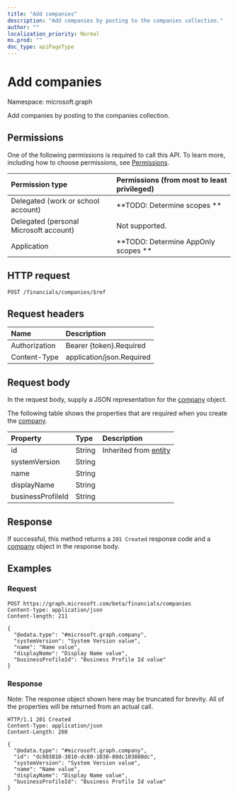 ```yaml
---
title: "Add companies"
description: "Add companies by posting to the companies collection."
author: ""
localization_priority: Normal
ms.prod: ""
doc_type: apiPageType
---
```


# Add companies

Namespace: microsoft.graph

Add companies by posting to the companies collection.

## Permissions
One of the following permissions is required to call this API. To learn more, including how to choose permissions, see [Permissions](/concepts/permissions-reference.md).

|Permission type|Permissions (from most to least privileged)|
|:---|:---|
|Delegated (work or school account)|**TODO: Determine scopes **|
|Delegated (personal Microsoft account)|Not supported.|
|Application|**TODO: Determine AppOnly scopes **|

## HTTP request
<!-- {
  "blockType": "ignored"
}
-->
``` http
POST /financials/companies/$ref
```

## Request headers
|Name|Description|
|:---|:---|
|Authorization|Bearer {token}.Required|
|Content-Type|application/json.Required|

## Request body
In the request body, supply a JSON representation for the [company](../resources/company.md) object.

The following table shows the properties that are required when you create the [company](../resources/company.md).

|Property|Type|Description|
|:---|:---|:---|
|id|String| Inherited from [entity](../resources/entity.md)|
|systemVersion|String||
|name|String||
|displayName|String||
|businessProfileId|String||



## Response
If successful, this method returns a `201 Created` response code and a [company](../resources/company.md) object in the response body.

## Examples

### Request
<!-- {
  "blockType": "request",
  "name": "create_company_from_"
}
-->
``` http
POST https://graph.microsoft.com/beta/financials/companies
Content-type: application/json
Content-length: 211

{
  "@odata.type": "#microsoft.graph.company",
  "systemVersion": "System Version value",
  "name": "Name value",
  "displayName": "Display Name value",
  "businessProfileId": "Business Profile Id value"
}
```

### Response
Note: The response object shown here may be truncated for brevity. All of the properties will be returned from an actual call.
<!-- {
  "blockType": "response",
  "truncated": true,
  "@odata.type": "microsoft.graph.company"
}
-->
``` http
HTTP/1.1 201 Created
Content-Type: application/json
Content-Length: 260

{
  "@odata.type": "#microsoft.graph.company",
  "id": "dc803810-3810-dc80-1038-80dc103880dc",
  "systemVersion": "System Version value",
  "name": "Name value",
  "displayName": "Display Name value",
  "businessProfileId": "Business Profile Id value"
}
```

